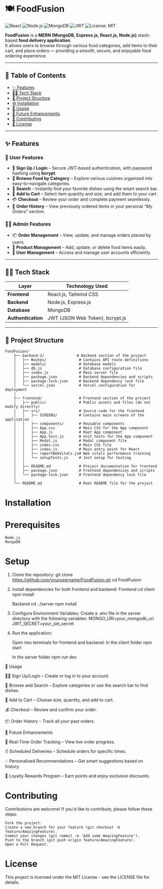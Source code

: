 # 🍽️ FoodFusion

![React](https://img.shields.io/badge/Frontend-React.js-blue)
![Node.js](https://img.shields.io/badge/Backend-Node.js-green)
![MongoDB](https://img.shields.io/badge/Database-MongoDB-brightgreen)
![JWT](https://img.shields.io/badge/Auth-JWT-orange)
![License: MIT](https://img.shields.io/badge/License-MIT-yellow)

**FoodFusion** is a **MERN (MongoDB, Express.js, React.js, Node.js)** stack-based **food delivery application**.  
It allows users to browse through various food categories, add items to their cart, and place orders — providing a smooth, secure, and enjoyable food ordering experience.

---

## 🧭 Table of Contents
- [✨ Features](#-features)
- [🧑‍💻 Tech Stack](#-tech-stack)
- [📁 Project Structure](#-project-structure)
- [⚙️ Installation](#️-installation)
- [🚀 Usage](#-usage)
- [🌟 Future Enhancements](#-future-enhancements)
- [🤝 Contributing](#-contributing)
- [📄 License](#-license)

---

## ✨ Features

### 👤 User Features
- 🔐 **Sign Up / Login** – Secure JWT-based authentication, with password hashing using **bcrypt**.  
- 🍱 **Browse Food by Category** – Explore various cuisines organized into easy-to-navigate categories.  
- 🔎 **Search** – Instantly find your favorite dishes using the smart search bar.  
- 🛒 **Add to Cart** – Select item quantity and size, and add them to your cart.  
- 💳 **Checkout** – Review your order and complete payment seamlessly.  
- 📜 **Order History** – View previously ordered items in your personal *“My Orders”* section.  

### 🧑‍💼 Admin Features
- 📦 **Order Management** – View, update, and manage orders placed by users.  
- 🍔 **Product Management** – Add, update, or delete food items easily.  
- 👥 **User Management** – Access and manage user accounts efficiently.  

---

## 🧑‍💻 Tech Stack

| Layer | Technology Used |
|--------|----------------|
| **Frontend** | React.js, Tailwind CSS |
| **Backend** | Node.js, Express.js |
| **Database** | MongoDB |
| **Authentication** | JWT (JSON Web Token), bcrypt.js |

---

## 📁 Project Structure


    FoodFusion/
        ├── backend-2/               # Backend section of the project
        │   ├── Routes/               # Contains API route definitions
        │   ├── models/               # Database models
        │   ├── db.js                 # Database configuration file
        │   ├── index.js              # Main server file
        │   ├── package.json          # Backend dependencies and scripts
        │   ├── package-lock.json     # Backend dependency lock file
        │   └── vercel.json           # Vercel configuration for deployment
        │
        ├── frontend/                 # Frontend section of the project
        │   ├── public/               # Public assets and files (do not modify directly)
        │   ├── src/                  # Source code for the frontend
        │   │   ├── SCREENS/          # Contains main screens of the application
        │   │   ├── components/       # Reusable components
        │   │   ├── App.css           # Main CSS for the App component
        │   │   ├── App.js            # Root App component
        │   │   ├── App.test.js       # Unit tests for the App component
        │   │   ├── Modal.js          # Modal component file
        │   │   ├── index.css         # Main CSS file
        │   │   ├── index.js          # Main entry point for React
        │   │   ├── reportWebVitals.js# Web vitals performance tracking
        │   │   └── setupTests.js     # Jest setup for testing
        │   │
        │   ├── README.md             # Project documentation for frontend
        │   ├── package.json          # Frontend dependencies and scripts
        │   └── package-lock.json     # Frontend dependency lock file
        │
        └── README.md                 # Root README file for the project


# Installation

# Prerequisites

    Node.js
    MongoDB

# Setup

1.  Clone the repository:
    git clone https://github.com/yourusername/FoodFusion.git
    cd FoodFusion

2. Install dependencies for both frontend and backend:
    Frontend
    cd client
    npm install

    Backend
    cd ../server
    npm install

3. Configure Environment Variables:
   Create a .env file in the server directory with the following variables:
   MONGO_URI=your_mongodb_uri
   JWT_SECRET=your_jwt_secret

4. Run the application:
   
   Open two terminals for frontend and backend:
   In the client folder
   npm start

   In the server folder
   npm run dev

🚀 Usage

🧍‍♀️ Sign Up/Login – Create or log in to your account.

🍕 Browse and Search – Explore categories or use the search bar to find dishes.

🛒 Add to Cart – Choose size, quantity, and add to cart.

💰 Checkout – Review and confirm your order.

📦 Order History – Track all your past orders.

🌟 Future Enhancements

📍 Real-Time Order Tracking – View live order progress.

⏰ Scheduled Deliveries – Schedule orders for specific times.

💡 Personalized Recommendations – Get smart suggestions based on history.

🎁 Loyalty Rewards Program – Earn points and enjoy exclusive discounts.

# Contributing

Contributions are welcome! If you'd like to contribute, please follow these steps:

    Fork the project.
    Create a new branch for your feature (git checkout -b feature/AmazingFeature).
    Commit your changes (git commit -m 'Add some AmazingFeature').
    Push to the branch (git push origin feature/AmazingFeature).
    Open a Pull Request.

# License

This project is licensed under the MIT License - see the LICENSE file for details.



    
